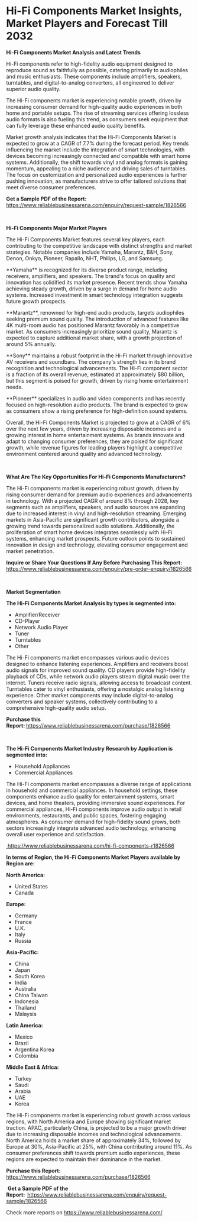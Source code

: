 <p><h1>Hi-Fi Components Market Insights, Market Players and Forecast Till 2032</h1></p><p><strong>Hi-Fi Components Market Analysis and Latest Trends</strong></p>
<p><p>Hi-Fi components refer to high-fidelity audio equipment designed to reproduce sound as faithfully as possible, catering primarily to audiophiles and music enthusiasts. These components include amplifiers, speakers, turntables, and digital-to-analog converters, all engineered to deliver superior audio quality.</p><p>The Hi-Fi components market is experiencing notable growth, driven by increasing consumer demand for high-quality audio experiences in both home and portable setups. The rise of streaming services offering lossless audio formats is also fueling this trend, as consumers seek equipment that can fully leverage these enhanced audio quality benefits.</p><p>Market growth analysis indicates that the Hi-Fi Components Market is expected to grow at a CAGR of 7.7% during the forecast period. Key trends influencing the market include the integration of smart technologies, with devices becoming increasingly connected and compatible with smart home systems. Additionally, the shift towards vinyl and analog formats is gaining momentum, appealing to a niche audience and driving sales of turntables. The focus on customization and personalized audio experiences is further pushing innovation, as manufacturers strive to offer tailored solutions that meet diverse consumer preferences.</p></p>
<p><strong>Get a Sample PDF of the Report:&nbsp;</strong> <a href="https://www.reliablebusinessarena.com/enquiry/request-sample/1826566?utm_campaign=3294&utm_medium=2&utm_source=Github&utm_content=ia&utm_term=26032025&utm_id=hi-fi-components">https://www.reliablebusinessarena.com/enquiry/request-sample/1826566</a></p>
<p>&nbsp;</p>
<p><strong>Hi-Fi Components Major Market Players</strong></p>
<p><p>The Hi-Fi Components Market features several key players, each contributing to the competitive landscape with distinct strengths and market strategies. Notable companies include Yamaha, Marantz, B&H, Sony, Denon, Onkyo, Pioneer, Rapallo, NHT, Philips, LG, and Samsung.</p><p>**Yamaha** is recognized for its diverse product range, including receivers, amplifiers, and speakers. The brand's focus on quality and innovation has solidified its market presence. Recent trends show Yamaha achieving steady growth, driven by a surge in demand for home audio systems. Increased investment in smart technology integration suggests future growth prospects.</p><p>**Marantz**, renowned for high-end audio products, targets audiophiles seeking premium sound quality. The introduction of advanced features like 4K multi-room audio has positioned Marantz favorably in a competitive market. As consumers increasingly prioritize sound quality, Marantz is expected to capture additional market share, with a growth projection of around 5% annually.</p><p>**Sony** maintains a robust footprint in the Hi-Fi market through innovative AV receivers and soundbars. The company's strength lies in its brand recognition and technological advancements. The Hi-Fi component sector is a fraction of its overall revenue, estimated at approximately $80 billion, but this segment is poised for growth, driven by rising home entertainment needs.</p><p>**Pioneer** specializes in audio and video components and has recently focused on high-resolution audio products. The brand is expected to grow as consumers show a rising preference for high-definition sound systems.</p><p>Overall, the Hi-Fi Components Market is projected to grow at a CAGR of 6% over the next few years, driven by increasing disposable incomes and a growing interest in home entertainment systems. As brands innovate and adapt to changing consumer preferences, they are poised for significant growth, while revenue figures for leading players highlight a competitive environment centered around quality and advanced technology.</p></p>
<p>&nbsp;</p>
<p><strong>What Are The Key Opportunities For Hi-Fi Components Manufacturers?</strong></p>
<p><p>The Hi-Fi components market is experiencing robust growth, driven by rising consumer demand for premium audio experiences and advancements in technology. With a projected CAGR of around 8% through 2028, key segments such as amplifiers, speakers, and audio sources are expanding due to increased interest in vinyl and high-resolution streaming. Emerging markets in Asia-Pacific are significant growth contributors, alongside a growing trend towards personalized audio solutions. Additionally, the proliferation of smart home devices integrates seamlessly with Hi-Fi systems, enhancing market prospects. Future outlook points to sustained innovation in design and technology, elevating consumer engagement and market penetration.</p></p>
<p><strong>Inquire or Share Your Questions If Any Before Purchasing This Report:</strong> <a href="https://www.reliablebusinessarena.com/enquiry/pre-order-enquiry/1826566?utm_campaign=3294&utm_medium=2&utm_source=Github&utm_content=ia&utm_term=26032025&utm_id=hi-fi-components">https://www.reliablebusinessarena.com/enquiry/pre-order-enquiry/1826566</a></p>
<p>&nbsp;</p>
<p><strong>Market Segmentation</strong></p>
<p><strong>The Hi-Fi Components Market Analysis by types is segmented into:</strong></p>
<p><ul><li>Amplifier/Receiver</li><li>CD-Player</li><li>Network Audio Player</li><li>Tuner</li><li>Turntables</li><li>Other</li></ul></p>
<p><p>The Hi-Fi components market encompasses various audio devices designed to enhance listening experiences. Amplifiers and receivers boost audio signals for improved sound quality. CD players provide high-fidelity playback of CDs, while network audio players stream digital music over the internet. Tuners receive radio signals, allowing access to broadcast content. Turntables cater to vinyl enthusiasts, offering a nostalgic analog listening experience. Other market components may include digital-to-analog converters and speaker systems, collectively contributing to a comprehensive high-quality audio setup.</p></p>
<p><strong>Purchase this Report:&nbsp;</strong><a href="https://www.reliablebusinessarena.com/purchase/1826566?utm_campaign=3294&utm_medium=2&utm_source=Github&utm_content=ia&utm_term=26032025&utm_id=hi-fi-components">https://www.reliablebusinessarena.com/purchase/1826566</a></p>
<p>&nbsp;</p>
<p><strong>The Hi-Fi Components Market Industry Research by Application is segmented into:</strong></p>
<p><ul><li>Household Appliances</li><li>Commercial Appliances</li></ul></p>
<p><p>The Hi-Fi components market encompasses a diverse range of applications in household and commercial appliances. In household settings, these components enhance audio quality for entertainment systems, smart devices, and home theaters, providing immersive sound experiences. For commercial appliances, Hi-Fi components improve audio output in retail environments, restaurants, and public spaces, fostering engaging atmospheres. As consumer demand for high-fidelity sound grows, both sectors increasingly integrate advanced audio technology, enhancing overall user experience and satisfaction.</p></p>
<p><a href="https://www.reliablebusinessarena.com/hi-fi-components-r1826566?utm_campaign=3294&utm_medium=2&utm_source=Github&utm_content=ia&utm_term=26032025&utm_id=hi-fi-components">&nbsp;https://www.reliablebusinessarena.com/hi-fi-components-r1826566</a></p>
<p><strong>In terms of Region, the Hi-Fi Components Market Players available by Region are:</strong></p>
<p>
    <p> <strong> North America: </strong>
        <ul>
            <li>United States</li>
            <li>Canada</li>
        </ul>
        </p> 
    <p> <strong> Europe: </strong>
        <ul>
            <li>Germany</li>
            <li>France</li>
            <li>U.K.</li>
            <li>Italy</li>
            <li>Russia</li>
        </ul>
        </p> 
    <p> <strong> Asia-Pacific: </strong>
        <ul>
            <li>China</li>
            <li>Japan</li>
            <li>South Korea</li>
            <li>India</li>
            <li>Australia</li>
            <li>China Taiwan</li>
            <li>Indonesia</li>
            <li>Thailand</li>
            <li>Malaysia</li>
        </ul>
        </p> 
    <p> <strong> Latin America: </strong>
        <ul>
            <li>Mexico</li>
            <li>Brazil</li>
            <li>Argentina Korea</li>
            <li>Colombia</li>
        </ul>
        </p> 
    <p> <strong> Middle East & Africa: </strong>
        <ul>
            <li>Turkey</li>
            <li>Saudi</li>
            <li>Arabia</li>
            <li>UAE</li>
            <li>Korea</li>
        </ul>
    </p>
    </p>
<p><p>The Hi-Fi components market is experiencing robust growth across various regions, with North America and Europe showing significant market traction. APAC, particularly China, is projected to be a major growth driver due to increasing disposable incomes and technological advancements. North America holds a market share of approximately 34%, followed by Europe at 30%, Asia-Pacific at 25%, with China contributing around 11%. As consumer preferences shift towards premium audio experiences, these regions are expected to maintain their dominance in the market.</p></p>
<p><strong>Purchase this Report: </strong><a href="https://www.reliablebusinessarena.com/purchase/1826566?utm_campaign=3294&utm_medium=2&utm_source=Github&utm_content=ia&utm_term=26032025&utm_id=hi-fi-components">https://www.reliablebusinessarena.com/purchase/1826566</a></p>
<p>&nbsp;<strong>Get a Sample PDF of the Report:&nbsp;&nbsp;</strong><a href="https://www.reliablebusinessarena.com/enquiry/request-sample/1826566?utm_campaign=3294&utm_medium=2&utm_source=Github&utm_content=ia&utm_term=26032025&utm_id=hi-fi-components">https://www.reliablebusinessarena.com/enquiry/request-sample/1826566</a></p>
<p><strong></strong></p>
<p>Check more reports on <a href="https://www.reliablebusinessarena.com/?utm_campaign=3294&utm_medium=2&utm_source=Github&utm_content=ia&utm_term=26032025&utm_id=hi-fi-components">https://www.reliablebusinessarena.com/</a></p>